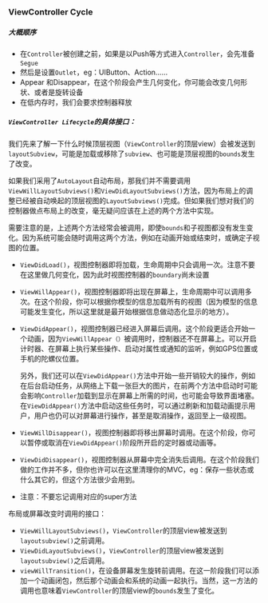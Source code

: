 ### ViewController Cycle

##### 大概顺序

* 在`Controller`被创建之前，如果是以Push等方式进入`Controller`，会先准备`Segue`
* 然后是设置`Outlet`，eg：UIButton、Action……
* Appear 和Disappear，在这个阶段会产生几何变化，你可能会改变几何形状、或者是旋转设备
* 在低内存时，我们会要求控制器释放

##### `ViewController Lifecycle`的具体接口：

我们先来了解一下什么时候顶层视图（`ViewController`的顶层view）会被发送到`layoutSubview`，可能是加载或移除了`subview`、也可能是顶层视图的`bounds`发生了改变。

如果我们采用了`AutoLayout`自动布局，那我们并不需要调用`ViewWillLayoutSubviews()`和`ViewDidLayoutSubviews()`方法，因为布局上的调整已经被自动唤起的顶层视图的`LayoutSubviews()`完成。但如果我们想对我们的控制器做点布局上的改变，毫无疑问应该在上述的两个方法中实现。

需要注意的是，上述两个方法经常会被调用，即使`bounds`和子视图都没有发生变化。因为系统可能会随时调用这两个方法，例如在动画开始或结束时，或确定子视图的位置。

* `ViewDidLoad()`，视图控制器即将加载，生命周期中只会调用一次。注意不要在这里做几何变化，因为此时视图控制器的`boundary`尚未设置

* `ViewWillAppear()`，视图控制器即将出现在屏幕上，生命周期中可以调用多次。在这个阶段，你可以根据你模型的信息加载所有的视图（因为模型的信息可能发生变化，所以这里就是最开始根据信息做动态化显示的地方）。

* `ViewDidAppear()`，视图控制器已经进入屏幕后调用。这个阶段更适合开始一个动画，因为`ViewWillAppear（）`被调用时，控制器还不在屏幕上。可以开启计时器、在屏幕上执行某些操作、启动对属性或通知的监听，例如GPS位置或手机的陀螺仪位置。

  另外，我们还可以在`ViewDidAppear()`方法中开始一些开销较大的操作，例如在后台启动任务，从网络上下载一张巨大的图片，在前两个方法中启动时可能会影响`Controller`加载到显示在屏幕上所需的时间，也可能会导致界面堵塞。在`ViewDidAppear()`方法中启动这些任务时，可以通过刷新和加载动画提示用户，用户也仍可以对屏幕进行操作，甚至是取消操作，返回至上一级视图。

* `ViewWillDisappear()`，视图控制器即将移出屏幕时调用。在这个阶段，你可以暂停或取消在`ViewDidAppear()`阶段所开启的定时器或动画等。

* `ViewDidDisappear()`，视图控制器从屏幕中完全消失后调用。在这个阶段我们做的工作并不多，但你也许可以在这里清理你的MVC，eg：保存一些状态或什么其它的，但这个方法很少会用到。

* 注意：不要忘记调用对应的super方法

布局或屏幕改变时调用的接口：

* `ViewWillLayoutSubviews()`，`ViewController`的顶层view被发送到`layoutsubview()`之前调用。
* `ViewDidLayoutSubviews()`，`ViewController`的顶层view被发送到`layoutsubview()`之后调用。
* `viewWillTransition()`，在设备屏幕发生旋转前调用。在这一阶段我们可以添加一个动画闭包，然后那个动画会和系统的动画一起执行。当然，这一方法的调用也意味着`ViewController`的顶层view的`bounds`发生了变化。